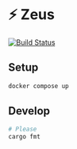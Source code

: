 # ⚡ Zeus

[![Build Status](https://github.com/bourdeau/zeus/workflows/ci/badge.svg)](https://github.com/bourdeau/zeus/actions)

## Setup

```bash
docker compose up
```

## Develop

```bash
# Please
cargo fmt
```